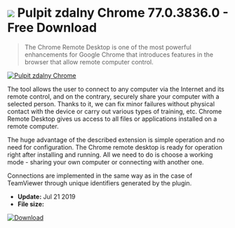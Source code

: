 # ![](https://cdn.softexe.net/static/icon/1/pulpit-zdalny-chrome-8382.png) Pulpit zdalny Chrome 77.0.3836.0 - Free Download

> The Chrome Remote Desktop is one of the most powerful enhancements for Google Chrome that introduces features in the browser that allow remote computer control.

[![Pulpit zdalny Chrome](https://gallery.dpcdn.pl/imgc/Tools/77397/g_-_420x350_1.5_-_x20170830142927_0.jpg)](https://softexe.net/win/internet/browser-add-ons/pulpit-zdalny-chrome:hchb.html)

The tool allows the user to connect to any computer via the Internet and its remote control, and on the contrary, securely share your computer with a selected person. Thanks to it, we can fix minor failures without physical contact with the device or carry out various types of training, etc. Chrome Remote Desktop gives us access to all files or applications installed on a remote computer.
 
 The huge advantage of the described extension is simple operation and no need for configuration. The Chrome remote desktop is ready for operation right after installing and running. All we need to do is choose a working mode - sharing your own computer or connecting with another one.
 
 Connections are implemented in the same way as in the case of TeamViewer through unique identifiers generated by the plugin.


- **Update:** Jul 21 2019
- **File size:** 

[![Download](https://cdn.softexe.net/static/img/download.png)](https://softexe.net/win/internet/browser-add-ons/pulpit-zdalny-chrome:hchb.html)

